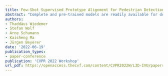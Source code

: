 ```yaml
---
title: Few-Shot Supervised Prototype Alignment for Pedestrian Detection on Fisheye Images
abstract: "Complete and pre-trained models are readily available for download for object detection and can perform well on datasets containing everyday images. Domain adaptation is used to transfer models to more specific datasets with characteristics not present in pre-training. We propose the novel adaptation setting of pedestrian detection in fisheye images, where target samples are scarce but annotated. Our setting provides interesting new challenges for adaptation due to global perspective changes and geometric distortions not found in existing adaptation tasks. To this end, we introduce loss coupling for unsupervised adversarial adaptation and boost prototype-based adaptation with ground-truth information. We additionally propose a novel supervised adaptation head for features in the bounding box regressor. Our method leads to more stable adversarial training and outperforms supervised and unsupervised baselines. Our method requires half the amount of training samples for small datasets to achieve the same performance as supervised fine-tuning."
authors:
- Thaddäus Wiedemer
- Stefan Wolf
- Arne Schumann
- Kaisheng Ma
- Jürgen Beyerer
date: '2022-06-19'
publication_types:
- paper-conference
publication: 'CVPR 2022 Workshop'
url_pdf: https://openaccess.thecvf.com/content/CVPR2022W/L3D-IVU/papers/Wiedemer_Few-Shot_Supervised_Prototype_Alignment_for_Pedestrian_Detection_on_Fisheye_Images_CVPRW_2022_paper.pdf
---
```

